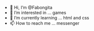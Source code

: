 - 👋 Hi, I’m @Fabongita
- 👀 I’m interested in ... games
- 🌱 I’m currently learning ... html and css
- 📫 How to reach me ... messenger

<!---
Fabongita/Fabongita is a ✨ special ✨ repository because its `README.md` (this file) appears on your GitHub profile.
You can click the Preview link to take a look at your changes.
--->
